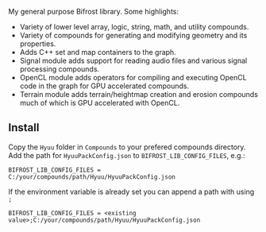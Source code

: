 My general purpose Bifrost library. Some highlights:
- Variety of lower level array, logic, string, math, and utility compounds.
- Variety of compounds for generating and modifying geometry and its properties.
- Adds C++ set and map containers to the graph.
- Signal module adds support for reading audio files and various signal processing compounds.
- OpenCL module adds operators for compiling and executing OpenCL code in the graph for GPU accelerated compounds.
- Terrain module adds terrain/heightmap creation and erosion compounds much of which is GPU accelerated with OpenCL.


## Install

Copy the `Hyuu` folder in `Compounds` to your prefered compounds directory. Add the path for `HyuuPackConfig.json` to `BIFROST_LIB_CONFIG_FILES`, e.g.:

```
BIFROST_LIB_CONFIG_FILES = C:/your/compounds/path/Hyuu/HyuuPackConfig.json
```

If the environment variable is already set you can append a path with using `;`

```
BIFROST_LIB_CONFIG_FILES = <existing value>;C:/your/compounds/path/Hyuu/HyuuPackConfig.json
```

